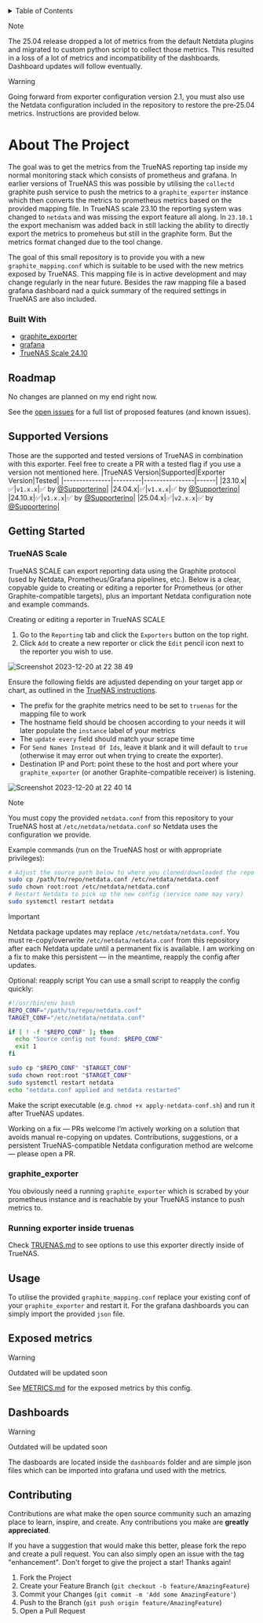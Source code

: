 <!-- TABLE OF CONTENTS -->
<details>
  <summary>Table of Contents</summary>
  <ol>
    <li>
      <a href="#about-the-project">About The Project</a>
      <ul>
        <li><a href="#built-with">Built With</a></li>
      </ul>
    </li>
    <li><a href="#roadmap">Roadmap</a></li>
    <li><a href="#supported-versions">Supported versions</a></li>
    <li>
      <a href="#getting-started">Getting Started</a>
      <ul>
        <li><a href="#truenas-scale">TrueNAS Scale</a></li>
        <li><a href="#graphite_exporter">graphite_exporter</a></li>
        <li><a href="#running-exporter-inside-truenas">Running exporter inside truenas</a></li>
      </ul>
    </li>
    <li><a href="#usage">Usage</a></li>
    <li>
      <a href="#exposed-metrics">Exposed metrics</a>
    </li>
    <li><a href="#dashboards">Dashboards</a></li>
    <li><a href="#contributing">Contributing</a></li>
  </ol>
</details>

> [!NOTE]  
> The 25.04 release dropped a lot of metrics from the default Netdata plugins and migrated to custom python script to collect those metrics. This resulted in a loss of a lot of metrics and incompatibility of the dashboards. Dashboard updates will follow eventually.

> [!WARNING]
> Going forward from exporter configuration version 2.1, you must also use the Netdata configuration included in the repository to restore the pre‑25.04 metrics. Instructions are provided below.

# About The Project

The goal was to get the metrics from the TrueNAS reporting tap inside my normal monitoring stack which consists of prometheus and grafana. In earlier versions of TrueNAS this was possible by utilising the `collectd` graphite push service to push the metrics to a `graphite_exporter` instance which then converts the metrics to prometheus metrics based on the provided mapping file. In TrueNAS scale 23.10 the reporting system was changed to `netdata` and was missing the export feature all along. In `23.10.1` the export mechanism was added back in still lacking the ability to directly export the metrics to promeheus but still in the graphite form. But the metrics format changed due to the tool change.

The goal of this small repository is to provide you with a new `graphite_mapping.conf` which is suitable to be used with the new metrics exposed by TrueNAS. This mapping file is in active development and may change regularly in the near future. Besides the raw mapping file a based grafana dashboard nad a quick summary of the required settings in TrueNAS are also included.

### Built With

* [graphite_exporter](https://github.com/prometheus/graphite_exporter)
* [grafana](https://github.com/grafana/grafana)
* [TrueNAS Scale 24.10](https://www.truenas.com/truenas-scale/)

<!-- ROADMAP -->
## Roadmap

No changes are planned on my end right now.

See the [open issues](https://github.com/Supporterino/truenas-graphite-to-prometheus/issues) for a full list of proposed features (and known issues).

<!-- Supported versions -->
## Supported Versions
Those are the supported and tested versions of TrueNAS in combination with this exporter. Feel free to create a PR with a tested flag if you use a version not mentioned here.
|TrueNAS Version|Supported|Exporter Version|Tested|
|---------------|---------|----------------|------|
|23.10.x|:white_check_mark:|`v1.x.x`|:white_check_mark: by [@Supporterino](https://www.github.com/Supporterino)|
|24.04.x|:white_check_mark:|`v1.x.x`|:white_check_mark: by [@Supporterino](https://www.github.com/Supporterino)|
|24.10.x|:white_check_mark:|`v1.x.x`|:white_check_mark: by [@Supporterino](https://www.github.com/Supporterino)|
|25.04.x|:white_check_mark:|`v2.x.x`|:white_check_mark: by [@Supporterino](https://www.github.com/Supporterino)|


<!-- GETTING STARTED -->
## Getting Started

### TrueNAS Scale

TrueNAS SCALE can export reporting data using the Graphite protocol (used by Netdata, Prometheus/Grafana pipelines, etc.). Below is a clear, copyable guide to creating or editing a reporter for Prometheus (or other Graphite-compatible targets), plus an important Netdata configuration note and example commands.

Creating or editing a reporter in TrueNAS SCALE

1. Go to the `Reporting` tab and click the `Exporters` button on the top right.
2. Click `Add` to create a new reporter or click the `Edit` pencil icon next to the reporter you wish to use.

![Screenshot 2023-12-20 at 22 38 49](https://github.com/Supporterino/truenas-graphite-to-prometheus/assets/25184990/228eec2b-e612-4772-8bde-440ac3bcaef4)

Ensure the following fields are adjusted depending on your target app or chart, as outlined in the [TrueNAS instructions](https://www.truenas.com/docs/scale/scaleuireference/reportingscreensscale/).

* The prefix for the graphite metrics need to be set to `truenas` for the mapping file to work
* The hostname field should be choosen according to your needs it will later populate the `instance` label of your metrics
* The `update every` field should match your scrape time
* For `Send Names Instead Of Ids`, leave it blank and it will default to `true` (otherwise it may error out when trying to create the exporter).
* Destination IP and Port: point these to the host and port where your `graphite_exporter` (or another Graphite-compatible receiver) is listening.
  
![Screenshot 2023-12-20 at 22 40 14](https://github.com/Supporterino/truenas-graphite-to-prometheus/assets/25184990/5a6cfd79-42ae-4173-bee5-42bb1d43d7b9)

> [!Note]
> You must copy the provided `netdata.conf` from this repository to your TrueNAS host at `/etc/netdata/netdata.conf` so Netdata uses the configuration we provide.

Example commands (run on the TrueNAS host or with appropriate privileges):
```bash
# Adjust the source path below to where you cloned/downloaded the repo
sudo cp /path/to/repo/netdata.conf /etc/netdata/netdata.conf
sudo chown root:root /etc/netdata/netdata.conf
# Restart Netdata to pick up the new config (service name may vary)
sudo systemctl restart netdata
```

> [!Important]
> Netdata package updates may replace `/etc/netdata/netdata.conf`. You must re-copy/overwrite `/etc/netdata/netdata.conf` from this repository after each Netdata update until a permanent fix is available. I am working on a fix to make this persistent — in the meantime, reapply the config after updates.

Optional: reapply script
You can use a small script to reapply the config quickly:
```bash
#!/usr/bin/env bash
REPO_CONF="/path/to/repo/netdata.conf"
TARGET_CONF="/etc/netdata/netdata.conf"

if [ ! -f "$REPO_CONF" ]; then
  echo "Source config not found: $REPO_CONF"
  exit 1
fi

sudo cp "$REPO_CONF" "$TARGET_CONF"
sudo chown root:root "$TARGET_CONF"
sudo systemctl restart netdata
echo "netdata.conf applied and netdata restarted"
```
Make the script executable (e.g. `chmod +x apply-netdata-conf.sh`) and run it after TrueNAS updates.

Working on a fix — PRs welcome
I’m actively working on a solution that avoids manual re-copying on updates. Contributions, suggestions, or a persistent TrueNAS-compatible Netdata configuration method are welcome — please open a PR.

### graphite_exporter

You obviously need a running `graphite_exporter` which is scrabed by your prometheus instance and is reachable by your TrueNAS instance to push metrics to.

### Running exporter inside truenas

Check [TRUENAS.md](TRUENAS.md) to see options to use this exporter directly inside of TrueNAS.

<!-- USAGE EXAMPLES -->
## Usage

To utilise the provided `graphite_mapping.conf` replace your existing conf of your `graphite_exporter` and restart it. For the grafana dashboards you can simply import the provided `json` file.

<!-- EXPOSED METRICS -->
## Exposed metrics

> [!WARNING]
> Outdated will be updated soon

See [METRICS.md](METRICS.md) for the exposed metrics by this config.

<!-- DASHBOARDS -->
## Dashboards

> [!WARNING]
> Outdated will be updated soon

The dasboards are located inside the `dashboards` folder and are simple json files which can be imported into grafana und used with the metrics.

<!-- CONTRIBUTING -->
## Contributing

Contributions are what make the open source community such an amazing place to learn, inspire, and create. Any contributions you make are **greatly appreciated**.

If you have a suggestion that would make this better, please fork the repo and create a pull request. You can also simply open an issue with the tag "enhancement".
Don't forget to give the project a star! Thanks again!

1. Fork the Project
2. Create your Feature Branch (`git checkout -b feature/AmazingFeature`)
3. Commit your Changes (`git commit -m 'Add some AmazingFeature'`)
4. Push to the Branch (`git push origin feature/AmazingFeature`)
5. Open a Pull Request
